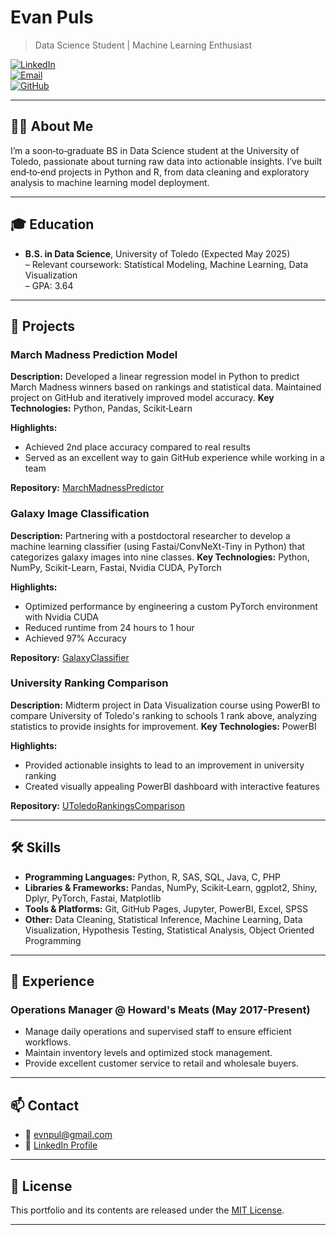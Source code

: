 # Evan Puls

> Data Science Student | Machine Learning Enthusiast

[![LinkedIn][badge-linkedin]][linkedin]  
[![Email][badge-email]][email]  
[![GitHub][badge-github]][github]

---

## 🧑‍🎓 About Me

I’m a soon‑to‑graduate BS in Data Science student at the University of Toledo, passionate about turning raw data into actionable insights. I’ve built end‑to‑end projects in Python and R, from data cleaning and exploratory analysis to machine learning model deployment.

---

## 🎓 Education

- **B.S. in Data Science**, University of Toledo (Expected May 2025)  
  – Relevant coursework: Statistical Modeling, Machine Learning, Data Visualization  
  – GPA: 3.64

---

## 🚀 Projects

### March Madness Prediction Model  
**Description:** Developed a linear regression model in Python to predict March Madness winners based on rankings and statistical data. Maintained project on GitHub and iteratively improved model accuracy.
**Key Technologies:** Python, Pandas, Scikit‑Learn  

**Highlights:**  
- Achieved 2nd place accuracy compared to real results
- Served as an excellent way to gain GitHub experience while working in a team
  
**Repository:** [MarchMadnessPredictor](https://github.com/pulsevan/MarchMadnessPredictor)

### Galaxy Image Classification
**Description:** Partnering with a postdoctoral researcher to develop a machine learning classifier (using Fastai/ConvNeXt-Tiny in Python) that categorizes galaxy images into nine classes.
**Key Technologies:** Python, NumPy, Scikit-Learn, Fastai, Nvidia CUDA, PyTorch

**Highlights:**  
- Optimized performance by engineering a custom PyTorch environment with Nvidia CUDA
- Reduced runtime from 24 hours to 1 hour
- Achieved 97% Accuracy
  
**Repository:** [GalaxyClassifier](https://github.com/pulsevan/GalaxyClassifier)

### University Ranking Comparison
**Description:** Midterm project in Data Visualization course using PowerBI to compare University of Toledo's ranking to schools 1 rank above, analyzing statistics to provide insights for improvement.
**Key Technologies:** PowerBI

**Highlights:**  
- Provided actionable insights to lead to an improvement in university ranking
- Created visually appealing PowerBI dashboard with interactive features
  
**Repository:** [UToledoRankingsComparison](https://github.com/pulsevan/UToledoRankingsComparison)

---

## 🛠️ Skills

- **Programming Languages:** Python, R, SAS, SQL, Java, C, PHP
- **Libraries & Frameworks:** Pandas, NumPy, Scikit‑Learn, ggplot2, Shiny, Dplyr, PyTorch, Fastai, Matplotlib
- **Tools & Platforms:** Git, GitHub Pages, Jupyter, PowerBI, Excel, SPSS
- **Other:** Data Cleaning, Statistical Inference, Machine Learning, Data Visualization, Hypothesis Testing, Statistical Analysis, Object Oriented Programming

---

## 💼 Experience

### Operations Manager @ Howard's Meats (May 2017-Present)  
- Manage daily operations and supervised staff to ensure efficient workflows.
- Maintain inventory levels and optimized stock management.
- Provide excellent customer service to retail and wholesale buyers.

---

## 📫 Contact

- 📧 [evnpul@gmail.com][email]  
- 🔗 [LinkedIn Profile][linkedin]  

---

## 📑 License

This portfolio and its contents are released under the [MIT License](LICENSE).

---

<!--[badge definitions]-->
[badge-github]: https://img.shields.io/badge/GitHub-Follow-black?style=social&logo=githu
[badge-linkedin]: https://img.shields.io/badge/LinkedIn-Connect-blue?style=social&logo=linkedin  
[badge-email]: https://img.shields.io/badge/Email-Get%20in%20Touch-red?style=social&logo=gmail  
[github]: https://github.com/pulsevan 
[linkedin]: https://linkedin.com/in/evanpuls 
[email]: mailto:evnpul@gmail.com
